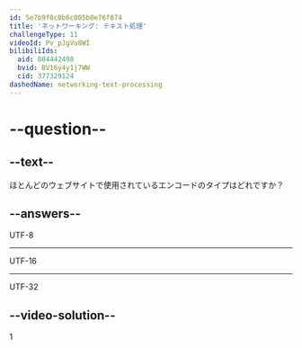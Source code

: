 ```yaml
---
id: 5e7b9f0c0b6c005b0e76f074
title: 'ネットワーキング: テキスト処理'
challengeType: 11
videoId: Pv_pJgVu8WI
bilibiliIds:
  aid: 804442498
  bvid: BV16y4y1j7WW
  cid: 377329124
dashedName: networking-text-processing
---
```


# --question--

## --text--

ほとんどのウェブサイトで使用されているエンコードのタイプはどれですか？

## --answers--

UTF-8

---

UTF-16

---

UTF-32

## --video-solution--

1

